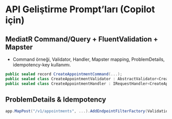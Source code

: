 # API Geliştirme Prompt’ları (Copilot için)

## MediatR Command/Query + FluentValidation + Mapster

- Command örneği, Validator, Handler, Mapster mapping, ProblemDetails, idempotency-key kullanımı.

```csharp
public sealed record CreateAppointmentCommand(...);
public sealed class CreateAppointmentValidator : AbstractValidator<CreateAppointmentCommand> { ... }
public sealed class CreateAppointmentHandler : IRequestHandler<CreateAppointmentCommand, Result<Guid>> { ... }
```

## ProblemDetails & Idempotency

```csharp
app.MapPost("/v1/appointments", ...).AddEndpointFilterFactory(ValidationFilter.Factory);
```
